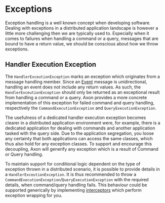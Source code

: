 # Exceptions

Exception handling is a well known concept when developing software.
Dealing with exceptions in a distributed application landscape is however a little more challenging then we are typically used to.
Especially when it comes to failures when handling a command or a query, messages that are bound to have a return value,
 we should be conscious about how we throw exceptions.
 
## Handler Execution Exception

The `HandlerExceutionException` marks an exception which originates from a message handling member.
Since an [Event](../../configuring-infrastructure-components/messaging-concepts/messaging-concepts.md#events)
 message is unidirectional, handling an event does not include any return values.
As such,
 the `HandlerExceutionException` should only be returned as an exceptional result from handling a command or a query.
Axon provides a more concrete implementation of this exception for failed command and query handling,
 respectively the `CommandExecutionException` and `QueryExecutionException`. 

The usefulness of a dedicated handler execution exception becomes clearer in a distributed application environment were,
 for example, 
 there is a dedicated application for dealing with commands and another application tasked with the query side.
Due to the application segregation, you loose any certainty that both applications can access the same classes,
 which thus also hold for any exception classes.
To support and encourage this decoupling,
 Axon will generify any exception which is a result of Command or Query handling.
 
To maintain support for conditional logic dependent on the type of exception thrown in a distributed scenario,
 it is possible to provide details in a `HandlerExceutionException`.
It is thus recommended to throw a `CommandExecutionException`/`QueryExecutionException` with the required details,
 when command/query handling fails.
This behaviour could be supported generically by implementing
 [interceptors](../../configuring-infrastructure-components/messaging-concepts/message-intercepting.md) which perform 
 exception wrapping for you.
